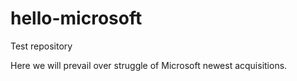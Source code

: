 # hello-microsoft
Test repository

Here we will prevail over struggle of Microsoft newest acquisitions.
